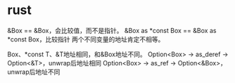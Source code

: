 # rust
&Box<T> == &Box<T>，会比较值，而不是指针。
&Box<T> as *const Box<T> == &Box<T> as *const Box<T>，比较指针
两个不同变量的地址肯定不相等。

Box<T>、*const T、&T地址相同，和&Box<T>地址不同。
Option<Box<T>> -> as_deref -> Option<&T>，unwrap后地址相同
Option<Box<T>> -> as_ref -> Option<&Box<T>>，unwrap后地址不同
